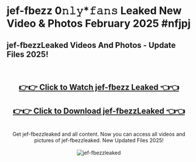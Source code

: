 # jef-fbezz 0𝚗𝚕𝚢*𝚏𝚊𝚗𝚜 Leaked New Video & Photos February 2025 #nfjpj

<h2>jef-fbezzLeaked Videos And Photos - Update Files 2025!</h2>
<br>
<div align="center">
<h2><a href="https://mediaupload.pro?title=jef-fbezz&ref=11F" rel="nofollow">👉👉 Click to Watch jef-fbezz Leaked 👈👈</a></h2>
<h2><a href="https://mediaupload.pro?title=jef-fbezz&ref=11F" rel="nofollow">👉👉 Click to Download jef-fbezzLeaked 👈👈</a></h2>
<br>
Get jef-fbezzleaked and all content. Now you can access all videos and pictures of jef-fbezzleaked. New Updated Files 2025!
<br>
<br>
<a href="https://mediaupload.pro?title=jef-fbezz&ref=11F" rel="nofollow" data-target="animated-image.originalLink"><img src="https://i.ibb.co/Gkj2r4b/banner.png" alt="jef-fbezzleaked" style="max-width: 100%; display: inline-block;" data-target="animated-image.originalImage"></a>
</div>
<br>


